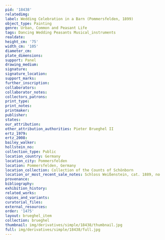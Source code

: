 ```yaml
---
pid: '18438'
relatedimg: 
label: Wedding Celebration in a Barn (Pommersfelden, 1899)
object_type: Painting
genre: Urban, Common and Peasant Life
tags: Dancing Wedding Peasants Musical_instruments
realdate: 
height_cm: '75'
width_cm: '105'
diameter_cm: 
plate_dimensions: 
support: Panel
drawing_medium: 
signature: 
signature_location: 
support_marks: 
further_inscription: 
collaborators: 
collaborator_notes: 
collectors_patrons: 
print_type: 
print_notes: 
printmaker: 
publisher: 
states: 
our_attribution: 
other_attribution_authorities: Pieter Brueghel II
ertz_1979: 
ertz_2008: 
bailey_walker: 
hollstein_no: 
collection_type: Public
location_country: Germany
location_city: Pommersfelden
location: Pommersfelden, Germany
location_collection: Collection of the Counts of Schönborn
location_or_most_recent_sale_notes: Schloss Weißenstein, cat. 1889, no. 71
provenance: 
bibliography: 
exhibition_history: 
related_works: 
copies_and_variants: 
curatorial_files: 
external_resources: 
order: '1475'
layout: brueghel_item
collection: brueghel
thumbnail: img/derivatives/simple/18438/thumbnail.jpg
full: img/derivatives/simple/18438/full.jpg
---
```

